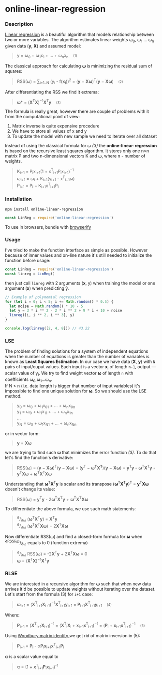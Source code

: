 # online-linear-regression

### Description
[Linear regression](https://en.wikipedia.org/wiki/Linear_regression) is a beautiful algorithm that models relationship between two or more variables. The algorithm estimates linear weights ⍵<sub>0</sub>, ⍵<sub>1</sub> … ⍵<sub>n</sub> given data (<b>y</b>, <b>X</b>) and assumed model: 
> y = ⍵<sub>0</sub> + ⍵<sub>1</sub>x<sub>1</sub> + … + ⍵<sub>n</sub>x<sub>n</sub>&nbsp;
&nbsp;&nbsp;<small>(1)</small>

The classical approach for calculating <b>⍵</b> is minimizing the residual sum of squares:
> RSS(⍵) = ∑<sub>i=1..N</sub> (y<sub>i</sub> - f(<b>x<sub>i</sub></b>))<sup>2</sup> = (<b>y</b> − <b>X⍵</b>)<sup>T</sup>(<b>y</b> − <b>X⍵</b>)&nbsp;
&nbsp;&nbsp;<small>(2)</small>

After differentiating the RSS we find it extrema:
> <b>⍵</b>* = (<b>X</b><sup>T</sup><b>X</b>)<sup>−1</sup><b>X</b><sup>T</sup><b>y</b>&nbsp;
&nbsp;&nbsp;<small>(3)</small>

The formula is really great, however there are couple of problems with it from the computational point of view:
1. Matrix inverse is quite expensive procedure
2. We have to store all values of x and y
3. To update the model with new sample we need to iterate over all dataset

Instead of using the classical formula for ⍵ <i>(3)</i> the <b>online-linear-regression</b> is based on the recursive least squares algorithm. It stores only one n×n matrix P and two n-dimensional vectors K and ⍵, where n - number of weights.

> K<sub>i+1</sub> = P<sub>i</sub>x<sub>i+1</sub>(1 + x<sup>T</sup><sub>i+1</sub>P<sub>i</sub>x<sub>i+1</sub>)<sup>−1</sup><br>
> ⍵<sub>i+1</sub> = ⍵<sub>i</sub> + K<sub>i+1</sub>(y<sub>i+1</sub> - x<sup>T</sup><sub>i+1</sub>⍵)<br>
> P<sub>i+1</sub> = P<sub>i</sub> − K<sub>i+1</sub>x<sup>T</sup><sub>i+1</sub>P<sub>i</sub>


### Installation
```npm install online-linear-regression```

```javascript
const LinReg = require('online-linear-regression')
```

To use in browsers, bundle with [browserify](https://github.com/browserify/browserify)

### Usage
I've tried to make the function interface as simple as possible. However because of inner values and on-line nature it's still needed to initialize the function before usage:

```javascript
const LinReg = require('online-linear-regression')
const linreg = LinReg()
```

then just call ```linreg``` with 2 arguments (<b>x</b>, y) when training the model or one argument (<b>x</b>) when predicting ŷ.

```javascript
// Example of polynomial regression
for (let i = 0; i < 5; i += Math.random() * 0.5) {
  let noise = Math.random() * 10 - 5
  let y = 3 * i ** 2 - 2 * i ** 2 + 9 * i + 10 + noise
  linreg([i, i ** 2, i ** 3], y)
}

console.log(linreg([2, 4, 8])) // 43.22
```

### LSE

The problem of finding solutions for a system of independent equations when the number of equations is greater than the number of variables is known as <b>Least Squares Estimation</b>. In our case we have data (<b>X</b>, <b>y</b>) with <code>N</code> pairs of input/ouput values. Each input is a vector <b>x</b><sub>i</sub> of length <code>n-1</code>, output — scalar value of y<sub>i</sub>. We try to find weight vector <b>⍵</b> of length <code>n</code> with coefficients ⍵<sub>0</sub>,⍵<sub>1</sub>…⍵<sub>n</sub>. <br>If N > n (i.e. data length is bigger that number of input variables) it's impossible to find one unique solution for <b>⍵</b>. So we should use the LSE method.

> y<sub>0</sub> = ⍵<sub>0</sub> + ⍵<sub>1</sub>x<sub>01</sub> + … + ⍵<sub>n</sub>x<sub>0n</sub><br>
> y<sub>1</sub> = ⍵<sub>0</sub> + ⍵<sub>1</sub>x<sub>11</sub> + … + ⍵<sub>n</sub>x<sub>1n</sub><br>
> …<br>
> y<sub>N</sub> = ⍵<sub>0</sub> + ⍵<sub>1</sub>x<sub>N1</sub> + … + ⍵<sub>n</sub>x<sub>Nn</sub><br>

or in vector form:

> <b>y</b> = <b>X</b><b>⍵</b>

we are trying to find such <b>⍵</b> that minimizes the error function <i>(3)</i>. To do that let's find the function's derivative:

> RSS(⍵) = (<b>y</b> − <b>X⍵</b>)<sup>T</sup>(<b>y</b> − <b>X⍵</b>) = (<b>y</b><sup>T</sup> − <b>⍵<sup>T</sup>X<sup>T</sup></b>)(<b>y</b> − <b>X⍵</b>) = <b>y</b><sup>T</sup><b>y</b> - <b>⍵</b><sup>T</sup><b>X</b><sup>T</sup><b>y</b> - <b>y</b><sup>T</sup><b>X⍵</b> + <b>⍵</b><sup>T</sup><b>X</b><sup>T</sup><b>X⍵</b>

Understanding that <b>⍵</b><sup>T</sup><b>X</b><sup>T</sup><b>y</b> is scalar and its transpose (<b>⍵</b><sup>T</sup><b>X</b><sup>T</sup><b>y</b>)<sup>T</sup> = <b>y</b><sup>T</sup><b>X⍵</b> doesn't change its value:

> RSS(⍵) = <b>y</b><sup>T</sup><b>y</b> - 2<b>⍵</b><sup>T</sup><b>X</b><sup>T</sup><b>y</b> + <b>⍵</b><sup>T</sup><b>X</b><sup>T</sup><b>X⍵</b>

To differentiate the above formula, we use such math statements:

> <sup>∂</sup>/<sub>∂⍵</sub> (<b>⍵</b><sup>T</sup><b>X</b><sup>T</sup><b>y</b>) = <b>X</b><sup>T</sup><b>y</b><br>
> <sup>∂</sup>/<sub>∂⍵</sub> (<b>⍵</b><sup>T</sup><b>X</b><sup>T</sup><b>X⍵</b>) = 2<b>X</b><sup>T</sup><b>X⍵</b>

Now differentiate RSS(⍵) and find a closed-form formula for <b>⍵</b> when <sup>∂RSS(⍵)</sup>/<sub>∂⍵</sub> equals to 0 (function extrema)

> <sup>∂</sup>/<sub>∂⍵</sub> RSS(⍵) = -2<b>X</b><sup>T</sup><b>y</b> + 2<b>X</b><sup>T</sup><b>X⍵</b> = 0<br>
> <b>⍵</b> = (<b>X</b><sup>T</sup><b>X</b>)<sup>−1</sup><b>X</b><sup>T</sup><b>y</b>

### RLSE
We are interested in a recursive algorithm for <b>⍵</b> such that when new data arrives it'd be possible to update weights without iterating over the dataset. Let's start from the formula (3) for <code>i+1</code> case:

> <b>⍵</b><sub>i+1</sub> = (<b>X</b><sup>T</sup><sub>i+1</sub><b>X</b><sub>i+1</sub>)<sup>−1</sup><b>X</b><sup>T</sup><sub>i+1</sub><b>y</b><sub>i+1</sub> = <b>P</b><sub>i+1</sub><b>X</b><sup>T</sup><sub>i+1</sub><b>y</b><sub>i+1</sub> &nbsp;&nbsp;&nbsp;<small>(4)</small>

Where:

> <b>P</b><sub>i+1</sub> = (<b>X</b><sup>T</sup><sub>i+1</sub><b>X</b><sub>i+1</sub>)<sup>−1</sup> = (<b>X</b><sup>T</sup><sub>i</sub><b>X</b><sub>i</sub> + <b>x</b><sub>i+1</sub><b>x</b><sup>T</sup><sub>i+1</sub>)<sup>−1</sup> = (<b>P</b><sub>i</sub> + <b>x</b><sub>i+1</sub><b>x</b><sup>T</sup><sub>i+1</sub>)<sup>−1</sup> &nbsp;&nbsp;&nbsp;<small>(5)</small>

Using [Woodbury matrix identity ](https://en.wikipedia.org/wiki/Woodbury_matrix_identity) we get rid of matrix inversion in (5):

> <b>P</b><sub>i+1</sub> = <b>P</b><sub>i</sub> - α<b>P</b><sub>i</sub><b>x</b><sub>i+1</sub><b>x</b><sup>T</sup><sub>i+1</sub><b>P</b><sub>i</sub>

α is a scalar value equal to

> α = (1 + <b>x</b><sup>T</sup><sub>i+1</sub><b>P</b><sub>i</sub><b>x</b><sub>i+1</sub>)<sup>-1</sup>
